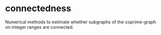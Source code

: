 connectedness
=============

Numerical methods to estimate whether subgraphs of the coprime-graph on integer ranges are connected.

